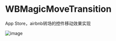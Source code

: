 # WBMagicMoveTransition
App Store，airbnb转场的控件移动效果实现



![image](https://github.com/WangBoX/WBMagicMoveTransition/blob/master/WBMagicMoveTransition-HD.gif)   
